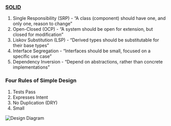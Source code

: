 ### [SOLID](http://butunclebob.com/ArticleS.UncleBob.PrinciplesOfOod)
1. Single Responsibility (SRP) -  “A class (component) should have one, and only one, reason to change”
2. Open-Closed (OCP) - “A system should be open for extension, but closed for modification”
3. Liskov Substitution (LSP) - “Derived types should be substitutable for their base types”
4. Interface Segregation -  “Interfaces should be small, focused on a specific use case”
5. Dependency Inversion -  “Depend on abstractions, rather than concrete implementations”

### Four Rules of Simple Design
1. Tests Pass
2. Expresses Intent
3. No Duplication (DRY)
4. Small

![Design Diagram](https://yt3.ggpht.com/dll84PeMRaAAB0T0nXwHylWlebJbiAsRjDkbJ4FXAFQypipd0bsVLd13Tm8xThsRuav1p6o_8q9miQ=s1024-nd-v1-rwa)
